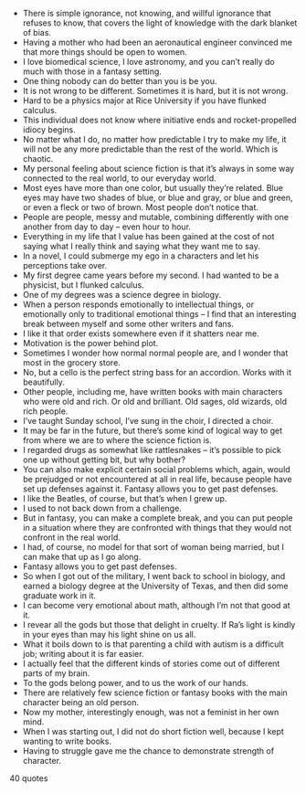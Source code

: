  - There is simple ignorance, not knowing, and willful ignorance that refuses to know, that covers the light of knowledge with the dark blanket of bias.
 - Having a mother who had been an aeronautical engineer convinced me that more things should be open to women.
 - I love biomedical science, I love astronomy, and you can’t really do much with those in a fantasy setting.
 - One thing nobody can do better than you is be you.
 - It is not wrong to be different. Sometimes it is hard, but it is not wrong.
 - Hard to be a physics major at Rice University if you have flunked calculus.
 - This individual does not know where initiative ends and rocket-propelled idiocy begins.
 - No matter what I do, no matter how predictable I try to make my life, it will not be any more predictable than the rest of the world. Which is chaotic.
 - My personal feeling about science fiction is that it’s always in some way connected to the real world, to our everyday world.
 - Most eyes have more than one color, but usually they’re related. Blue eyes may have two shades of blue, or blue and gray, or blue and green, or even a fleck or two of brown. Most people don’t notice that.
 - People are people, messy and mutable, combining differently with one another from day to day – even hour to hour.
 - Everything in my life that I value has been gained at the cost of not saying what I really think and saying what they want me to say.
 - In a novel, I could submerge my ego in a characters and let his perceptions take over.
 - My first degree came years before my second. I had wanted to be a physicist, but I flunked calculus.
 - One of my degrees was a science degree in biology.
 - When a person responds emotionally to intellectual things, or emotionally only to traditional emotional things – I find that an interesting break between myself and some other writers and fans.
 - I like it that order exists somewhere even if it shatters near me.
 - Motivation is the power behind plot.
 - Sometimes I wonder how normal normal people are, and I wonder that most in the grocery store.
 - No, but a cello is the perfect string bass for an accordion. Works with it beautifully.
 - Other people, including me, have written books with main characters who were old and rich. Or old and brilliant. Old sages, old wizards, old rich people.
 - I’ve taught Sunday school, I’ve sung in the choir, I directed a choir.
 - It may be far in the future, but there’s some kind of logical way to get from where we are to where the science fiction is.
 - I regarded drugs as somewhat like rattlesnakes – it’s possible to pick one up without getting bit, but why bother?
 - You can also make explicit certain social problems which, again, would be prejudged or not encountered at all in real life, because people have set up defenses against it. Fantasy allows you to get past defenses.
 - I like the Beatles, of course, but that’s when I grew up.
 - I used to not back down from a challenge.
 - But in fantasy, you can make a complete break, and you can put people in a situation where they are confronted with things that they would not confront in the real world.
 - I had, of course, no model for that sort of woman being married, but I can make that up as I go along.
 - Fantasy allows you to get past defenses.
 - So when I got out of the military, I went back to school in biology, and earned a biology degree at the University of Texas, and then did some graduate work in it.
 - I can become very emotional about math, although I’m not that good at it.
 - I revear all the gods but those that delight in cruelty. If Ra’s light is kindly in your eyes than may his light shine on us all.
 - What it boils down to is that parenting a child with autism is a difficult job; writing about it is far easier.
 - I actually feel that the different kinds of stories come out of different parts of my brain.
 - To the gods belong power, and to us the work of our hands.
 - There are relatively few science fiction or fantasy books with the main character being an old person.
 - Now my mother, interestingly enough, was not a feminist in her own mind.
 - When I was starting out, I did not do short fiction well, because I kept wanting to write books.
 - Having to struggle gave me the chance to demonstrate strength of character.

40 quotes